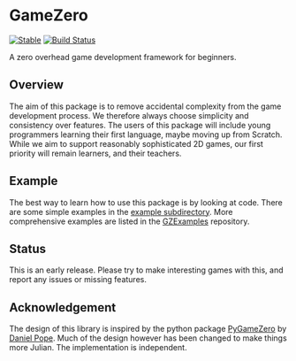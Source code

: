 # GameZero

[![Stable](https://img.shields.io/badge/docs-stable-blue.svg)](https://aviks.github.io/GameZero.jl/stable)
[![Build Status](https://travis-ci.org/aviks/GameZero.jl.svg?branch=master)](https://travis-ci.com/aviks/GameZero.jl)

A zero overhead game development framework for beginners.

## Overview 
The aim of this package is to remove accidental complexity from the game development process. We therefore always choose simplicity and consistency over features. The users of this package will include young programmers learning their first language, maybe moving up from Scratch. While we aim to support reasonably sophisticated 2D games, our first priority will remain learners, and their teachers. 

## Example
The best way to learn how to use this package is by looking at code. There are some simple examples in the [example subdirectory](https://github.com/aviks/GameZero.jl/tree/master/example/BasicGame). More comprehensive examples are listed in the [GZExamples](https://github.com/SquidSinker/GZExamples) repository.

## Status
This is an early release. Please try to make interesting games with this, and report any issues or missing features. 

## Acknowledgement
The design of this library is inspired by the python package [PyGameZero](https://pygame-zero.readthedocs.io) by [Daniel Pope](https://github.com/lordmauve). Much of the design however has been changed to make things more Julian. The implementation is independent. 